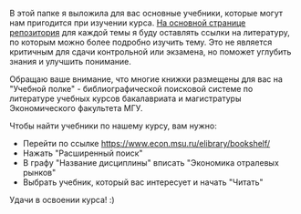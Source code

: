 В этой папке я выложила для вас основные учебники, которые могут нам пригодится при изучении курса. [На основной странице репозитория](https://github.com/annastavniychuk/IndustrialOrganizationMSU) для каждой темы я буду оставлять ссылки на литературу, по которым можно более подробно изучить тему. Это не является критичным для сдачи контрольной или экзамена, но поможет углубить знания и улучшить понимание.

Обращаю ваше внимание, что многие книжки размещены для вас на "Учебной полке" - библиографической поисковой системе по литературе учебных курсов бакалавриата и магистратуры Экономического факультета МГУ.

Чтобы найти учебники по нашему курсу, вам нужно:

- Перейти по ссылке https://www.econ.msu.ru/elibrary/bookshelf/
- Нажать "Расширенный поиск"
- В графу "Название дисциплины" вписать "Экономика отралевых рынков"
- Выбрать учебник, который вас интересует и начать "Читать"

Удачи в освоении курса! :)
